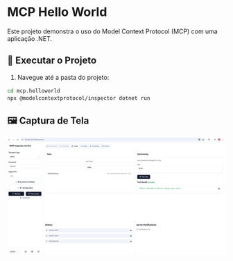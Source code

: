 # MCP Hello World

Este projeto demonstra o uso do Model Context Protocol (MCP) com uma aplicação .NET.

## 🚀 Executar o Projeto

1. Navegue até a pasta do projeto:

```bash
cd mcp.helloworld
npx @modelcontextprotocol/inspector dotnet run
```

## 🖼️ Captura de Tela

![Tela do Client](assets/tela_client.png)
